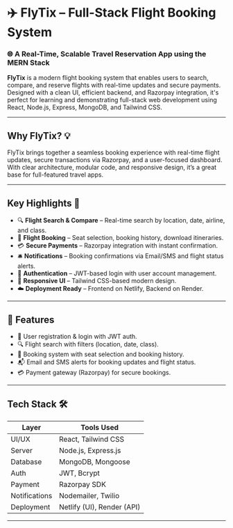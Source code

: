 # ✈️ FlyTix – Full-Stack Flight Booking System

### 🌐 A Real-Time, Scalable Travel Reservation App using the MERN Stack

**FlyTix** is a modern flight booking system that enables users to search, compare, and reserve flights with real-time updates and secure payments. Designed with a clean UI, efficient backend, and Razorpay integration, it's perfect for learning and demonstrating full-stack web development using React, Node.js, Express, MongoDB, and Tailwind CSS.

---

## Why FlyTix? 💡

FlyTix brings together a seamless booking experience with real-time flight updates, secure transactions via Razorpay, and a user-focused dashboard. With clear architecture, modular code, and responsive design, it’s a great base for full-featured travel apps.

---

## Key Highlights 🌟

- 🔍 **Flight Search & Compare** – Real-time search by location, date, airline, and class.
- 🎫 **Flight Booking** – Seat selection, booking history, download itineraries.
- 💳 **Secure Payments** – Razorpay integration with instant confirmation.
- 🛎️ **Notifications** – Booking confirmations via Email/SMS and flight status alerts.
- 🔐 **Authentication** – JWT-based login with user account management.
- 🎨 **Responsive UI** – Tailwind CSS-based modern design.
- ☁️ **Deployment Ready** – Frontend on Netlify, Backend on Render.

---

## 🚀 Features

- 🔐 User registration & login with JWT auth.
- 🔍 Flight search with filters (location, date, class).
- 💼 Booking system with seat selection and booking history.
- 📬 Email and SMS alerts for booking updates and flight status.
- 💳 Payment gateway (Razorpay) for secure bookings.

---

## Tech Stack 🛠️

| Layer       | Tools Used                                 |
|-------------|---------------------------------------------|
| UI/UX       | React, Tailwind CSS                        |
| Server      | Node.js, Express.js                        |
| Database    | MongoDB, Mongoose                          |
| Auth        | JWT, Bcrypt                                |
| Payment     | Razorpay SDK                               |
| Notifications | Nodemailer, Twilio                      |
| Deployment  | Netlify (UI), Render (API)                 |

---



